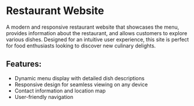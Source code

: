 # Restaurant Website

A modern and responsive restaurant website that showcases the menu, provides information about the restaurant, and allows customers to explore various dishes. Designed for an intuitive user experience, this site is perfect for food enthusiasts looking to discover new culinary delights.

## Features:
- Dynamic menu display with detailed dish descriptions
- Responsive design for seamless viewing on any device
- Contact information and location map
- User-friendly navigation
